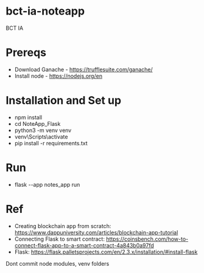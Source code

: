 # bct-ia-noteapp
BCT IA

# Prereqs
- Download Ganache - https://trufflesuite.com/ganache/
- Install node - https://nodejs.org/en
  
# Installation and Set up
- npm install
- cd NoteApp_Flask
- python3 -m venv venv
- venv\Scripts\activate
- pip install -r requirements.txt

# Run
- flask --app notes_app run

# Ref
- Creating blockchain app from scratch: https://www.dappuniversity.com/articles/blockchain-app-tutorial
- Connecting Flask to smart contract: https://coinsbench.com/how-to-connect-flask-app-to-a-smart-contract-4a843b0a97fd
- Flask: https://flask.palletsprojects.com/en/2.3.x/installation/#install-flask

Dont commit node modules, venv folders
